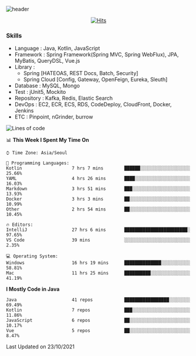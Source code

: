 <!-- Github Profile Readme로 프로필 꾸미기 : https://zzsza.github.io/development/2020/07/10/make-github-profile-readme/ -->

<!-- github theme -->
  <!-- 
    ![header](https://capsule-render.vercel.app/api?type=slice&color=e0f0e3&height=150&section=header&text=beasy&fontSize=45)
  -->
  ![header](https://capsule-render.vercel.app/api?type=soft&color=e0f0e3&height=150&section=header&text=Choi-YongSeok&fontSize=55&animation=twinkling)


<!-- hits count : https://hits.seeyoufarm.com/ -->
<div align=center>
    
  [![Hits](https://hits.seeyoufarm.com/api/count/incr/badge.svg?url=https%3A%2F%2Fgithub.com%2Fchoi-ys&count_bg=%2379C83D&title_bg=%23555555&icon=&icon_color=%23E7E7E7&title=hits&edge_flat=false)](https://hits.seeyoufarm.com)

</div>


<!-- Committed Top Lang -->
<div align=center>
</div>


### Skills
 - Language : Java, Kotlin, JavaScript
 - Framework : Spring Framework(Spring MVC, Spring WebFlux), JPA, MyBatis, QueryDSL, Vue.js
 - Library : 
   - Spring [HATEOAS, REST Docs, Batch, Security]
   - Spring Cloud [Config, Gateway, OpenFeign, Eureka, Sleuth]
 - Database : MySQL, Mongo
 - Test : jUnit5, Mockito
 - Repository : Kafka, Redis, Elastic Search
 - DevOps : EC2, ECR, ECS, RDS, CodeDeploy, CloudFront, Docker, Jenkins
 - ETC : Pinpoint, nGrinder, burrow

<!--START_SECTION:waka-->
![Lines of code](https://img.shields.io/badge/From%20Hello%20World%20I%27ve%20Written-230271%20lines%20of%20code-blue)

📊 **This Week I Spent My Time On** 

```text
⌚︎ Time Zone: Asia/Seoul

💬 Programming Languages: 
Kotlin                   7 hrs 7 mins        ██████░░░░░░░░░░░░░░░░░░░   25.66% 
YAML                     4 hrs 26 mins       ████░░░░░░░░░░░░░░░░░░░░░   16.03% 
Markdown                 3 hrs 51 mins       ███░░░░░░░░░░░░░░░░░░░░░░   13.93% 
Docker                   3 hrs 3 mins        ██░░░░░░░░░░░░░░░░░░░░░░░   10.99% 
Other                    2 hrs 54 mins       ██░░░░░░░░░░░░░░░░░░░░░░░   10.45%

🔥 Editors: 
IntelliJ                 27 hrs 6 mins       ████████████████████████░   97.65% 
VS Code                  39 mins             ░░░░░░░░░░░░░░░░░░░░░░░░░   2.35%

💻 Operating System: 
Windows                  16 hrs 19 mins      ██████████████░░░░░░░░░░░   58.81% 
Mac                      11 hrs 25 mins      ██████████░░░░░░░░░░░░░░░   41.19%

```

**I Mostly Code in Java** 

```text
Java                     41 repos            █████████████████░░░░░░░░   69.49% 
Kotlin                   7 repos             ███░░░░░░░░░░░░░░░░░░░░░░   11.86% 
JavaScript               6 repos             ██░░░░░░░░░░░░░░░░░░░░░░░   10.17% 
Vue                      5 repos             ██░░░░░░░░░░░░░░░░░░░░░░░   8.47%

```



 Last Updated on 23/10/2021
<!--END_SECTION:waka-->

<!-- 
![footer](https://capsule-render.vercel.app/api?section=footer&type=slice&color=e0f0e3)
-->

